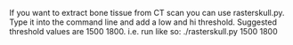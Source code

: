 If you want to extract bone tissue from CT scan you can use rasterskull.py. Type it into the command line and add a low and hi threshold. Suggested threshold values are 1500 1800.
i.e. run like so: ./rasterskull.py 1500 1800 <optional output filename>
